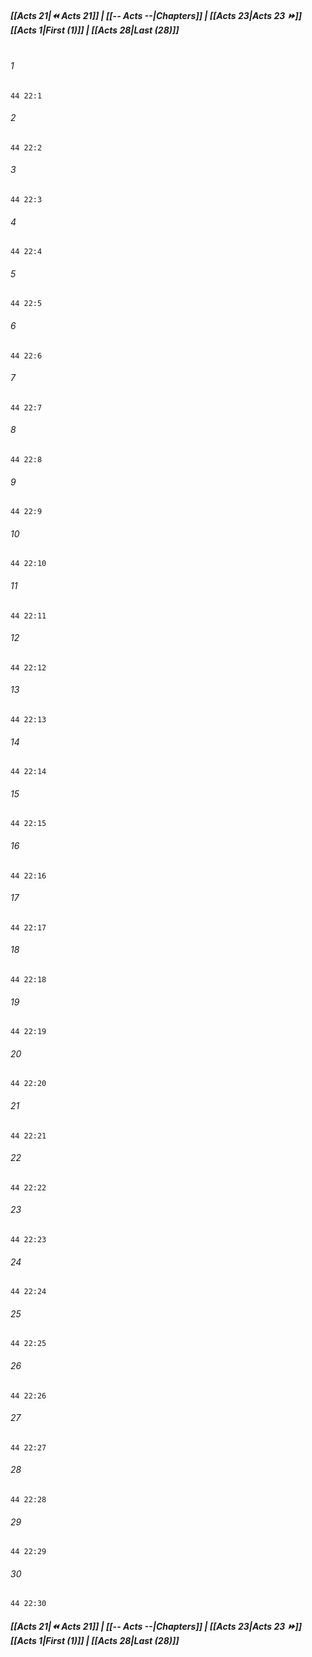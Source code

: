 
##### **[[Acts 21|⏪ Acts 21]] | [[-- Acts --|Chapters]] | [[Acts 23|Acts 23 ⏩]]**<br>**[[Acts 1|First (1)]] | [[Acts 28|Last (28)]]**<br><br>

###### 1
``` verse
44 22:1
```
###### 2
``` verse
44 22:2
```
###### 3
``` verse
44 22:3
```
###### 4
``` verse
44 22:4
```
###### 5
``` verse
44 22:5
```
###### 6
``` verse
44 22:6
```
###### 7
``` verse
44 22:7
```
###### 8
``` verse
44 22:8
```
###### 9
``` verse
44 22:9
```
###### 10
``` verse
44 22:10
```
###### 11
``` verse
44 22:11
```
###### 12
``` verse
44 22:12
```
###### 13
``` verse
44 22:13
```
###### 14
``` verse
44 22:14
```
###### 15
``` verse
44 22:15
```
###### 16
``` verse
44 22:16
```
###### 17
``` verse
44 22:17
```
###### 18
``` verse
44 22:18
```
###### 19
``` verse
44 22:19
```
###### 20
``` verse
44 22:20
```
###### 21
``` verse
44 22:21
```
###### 22
``` verse
44 22:22
```
###### 23
``` verse
44 22:23
```
###### 24
``` verse
44 22:24
```
###### 25
``` verse
44 22:25
```
###### 26
``` verse
44 22:26
```
###### 27
``` verse
44 22:27
```
###### 28
``` verse
44 22:28
```
###### 29
``` verse
44 22:29
```
###### 30
``` verse
44 22:30
```

##### **[[Acts 21|⏪ Acts 21]] | [[-- Acts --|Chapters]] | [[Acts 23|Acts 23 ⏩]]**<br>**[[Acts 1|First (1)]] | [[Acts 28|Last (28)]]**
